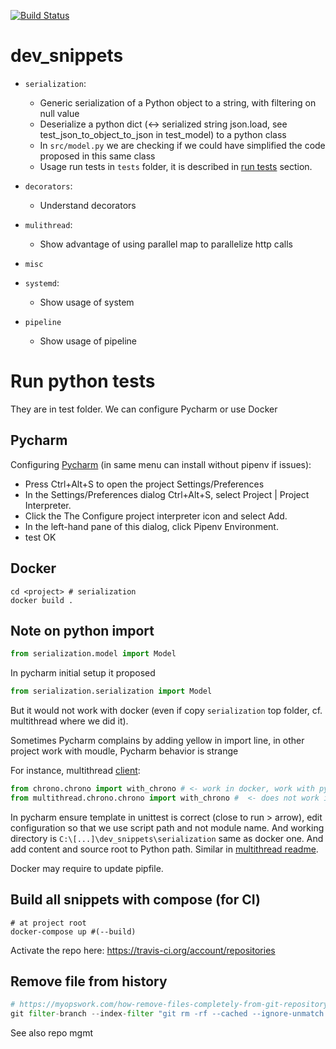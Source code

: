 [![Build Status](https://travis-ci.org/scoulomb/dev_snippets.svg?branch=master)](https://travis-ci.org/scoulomb/dev_snippets)

# dev_snippets

- `serialization`: 
    - Generic serialization of a Python object to a string, with filtering on null value 
    - Deserialize a python dict (<-> serialized string json.load, see test_json_to_object_to_json in test_model) to a python class  
    - In `src/model.py` we are checking if we could have simplified the code proposed in this same class
    - Usage run tests in `tests` folder, it is described in [run tests](#run-python-tests) section.

- `decorators`:
    - Understand decorators

- `mulithread`:
    - Show advantage of using parallel map to parallelize http calls

- `misc` 

- `systemd`:
    - Show usage of system 

- `pipeline`
    - Show usage of pipeline
        
# Run python tests

They are in test folder.
We can configure Pycharm or use Docker

## Pycharm    

Configuring [Pycharm](https://www.jetbrains.com/help/pycharm/pipenv.html#pipenv-existing-project) (in same menu can install without pipenv if issues): 
- Press Ctrl+Alt+S to open the project Settings/Preferences
- In the Settings/Preferences dialog Ctrl+Alt+S, select Project <project name> | Project Interpreter. 
- Click the The Configure project interpreter icon and select Add. 
- In the left-hand pane of this dialog, click Pipenv Environment.
- test OK

## Docker
        
````shell
cd <project> # serialization
docker build .
````   

## Note on python import

````python
from serialization.model import Model
````

In pycharm initial setup it proposed

````python
from serialization.serialization import Model
````

But it would not work with docker (even if copy  `serialization` top folder, cf. multithread where we did it).

Sometimes Pycharm complains by adding yellow in import line, in other project work with moudle, Pycharm behavior is strange

For instance, multithread [client](./multithread/client.py):
````python
from chrono.chrono import with_chrono # <- work in docker, work with pycharm but flagged as red
from multithread.chrono.chrono import with_chrono #  <- does not work in docker, work with pycharm
````

In pycharm ensure template in unittest is correct (close to run > arrow), edit configuration so that we use script path and not module name.
And working directory is `C:\[...]\dev_snippets\serialization` same as docker one.
And add content and source root to Python path.
Similar in [multithread readme](./multithread/README.md).

Docker may require to update pipfile.

## Build all snippets with compose (for CI)

````shell script
# at project root
docker-compose up #(--build)
````

Activate the repo here: https://travis-ci.org/account/repositories

## Remove file from history 

````python
# https://myopswork.com/how-remove-files-completely-from-git-repository-history-47ed3e0c4c35
git filter-branch --index-filter "git rm -rf --cached --ignore-unmatch README.md" HEAD
````

See also repo mgmt 

<!-- and private repo --<